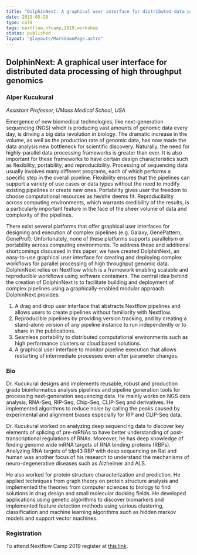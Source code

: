 ```yaml
---
title: "DolphinNext: A graphical user interface for distributed data processing of high throughput genomics"
date: 2019-05-28
type: col8
tags: nextflow,nfcamp,2019,workshop
status: published
layout: "@layouts/MarkdownPage.astro"
---
```


## DolphinNext: A graphical user interface for distributed data processing of high throughput genomics

### Alper Kucukural
*Assistant Professor, UMass Medical School, USA*

Emergence of new biomedical technologies, like next-generation sequencing (NGS) which is producing vast amounts of genomic data every day, is driving a big data revolution in biology. The dramatic increase in the volume, as well as the production rate of genomic data, has now made the data analysis new bottleneck for scientific discovery. Naturally, the need for highly-parallel data processing frameworks is greater than ever. It is also important for these frameworks to have certain design characteristics such as flexibility, portability, and reproducibility. Processing of sequencing data usually involves many different programs, each of which performs a specific step in the overall pipeline. Flexibility ensures that the pipelines can support a variety of use cases or data types without the need to modify existing pipelines or create new ones. Portability gives user the freedom to choose computational resources as he/she deems fit. Reproducibility across computing environments, which warrants credibility of the results, is a particularly important feature in the face of the sheer volume of data and complexity of the pipelines.

There exist several platforms that offer graphical user interfaces for designing and execution of complex pipelines (e.g. Galaxy, GenePattern, GeneProf). Unfortunately, none of these platforms supports parallelism or portability across computing environments. To address these and additional shortcomings discussed in this paper, we have created DolphinNext, an easy-to-use graphical user interface for creating and deploying complex workflows for parallel processing of high throughput genomic data. DolphinNext relies on Nextflow which is a framework enabling scalable and reproducible workflows using software containers. The central idea behind the creation of DolphinNext is to facilitate building and deployment of complex pipelines using a graphically-enabled modular approach. DolphinNext provides:

1. A drag and drop user interface that abstracts Nextflow pipelines and allows users to create pipelines without familiarity with Nextflow.
2. Reproducible pipelines by providing version tracking, and by creating a stand-alone version of any pipeline instance to run independently or to share in the publications.
3. Seamless portability to distributed computational environments such as high performance clusters or cloud based solutions.
4. A graphical user interface to monitor pipeline execution that allows restarting of intermediate processes even after parameter changes.

### Bio

Dr. Kucukural designs and implements reusable, robust and production grade bioinformatics analysis pipelines and pipeline generation tools for processing next-generation sequencing data.
He mainly works on NGS data analysis; RNA-Seq, RIP-Seq, Chip-Seq, CLIP-Seq and derivatives. He implemented algorithms to reduce noise by calling the peaks caused by experimental and alignment biases especially for RIP and CLIP-Seq data.

Dr. Kucukural worked on analyzing deep sequencing data to discover key elements of splicing of pre-mRNAs to have better understanding of post-transcriptional regulations of RNAs. Moreover, he has deep knowledge of finding genome wide mRNA targets of RNA binding proteins (RBPs). Analyzing RNA targets of tdp43 RBP with deep sequencing on Rat and human was another focus of his research to understand the mechanisms of neuro-degenerative diseases such as Alzheimer and ALS.

He also worked for protein structure characterization and prediction. He applied techniques from graph theory on protein structure analysis and implemented the theories from computer sciences to biology to find solutions in drug design and small molecular docking fields. He developed applications using genetic algorithms to discover biomarkers and implemented feature detection methods using various clustering, classification and machine learning algorithms such as hidden markov models and support vector machines.

### Registration

To attend Nextflow Camp 2019 register at [this link](https://www.crg.eu/en/event/coursescrg-nextflow-2019).
